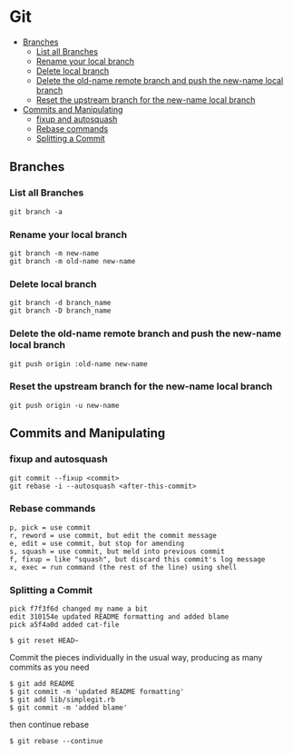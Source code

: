 # Git

- [Branches](#Branches)
  * [List all Branches](#List-all-Branches)
  * [Rename your local branch](#Rename-your-local-branch)
  * [Delete local branch](#Delete-local-branch)
  * [Delete the old-name remote branch and push the new-name local branch](#Delete-the-old-name-remote-branch-and-push-the-new-name-local-branch)
  * [Reset the upstream branch for the new-name local branch](#Reset-the-upstream-branch-for-the-new-name-local-branch)
- [Commits and Manipulating](#Commits-and-Manipulating)
  * [fixup and autosquash](#fixup-and-autosquash)
  * [Rebase commands](#Rebase-commands)
  * [Splitting a Commit](#Splitting-a-Commit)
  
## Branches
### List all Branches
```
git branch -a
```
### Rename your local branch
```
git branch -m new-name
git branch -m old-name new-name
```
### Delete local branch
```
git branch -d branch_name
git branch -D branch_name
```
### Delete the old-name remote branch and push the new-name local branch
```
git push origin :old-name new-name
```
### Reset the upstream branch for the new-name local branch
```
git push origin -u new-name
```
## Commits and Manipulating
### fixup and autosquash
```
git commit --fixup <commit>
git rebase -i --autosquash <after-this-commit>
```
### Rebase commands
```
p, pick = use commit
r, reword = use commit, but edit the commit message
e, edit = use commit, but stop for amending
s, squash = use commit, but meld into previous commit
f, fixup = like "squash", but discard this commit's log message
x, exec = run command (the rest of the line) using shell
```
### Splitting a Commit
```
pick f7f3f6d changed my name a bit
edit 310154e updated README formatting and added blame
pick a5f4a0d added cat-file
```
```
$ git reset HEAD~
```
Commit the pieces individually in the usual way, producing as many commits as you need
```
$ git add README
$ git commit -m 'updated README formatting'
$ git add lib/simplegit.rb
$ git commit -m 'added blame'
```
then continue rebase
```
$ git rebase --continue
```
